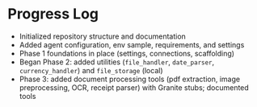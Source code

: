 # Progress Log

- Initialized repository structure and documentation
- Added agent configuration, env sample, requirements, and settings
- Phase 1 foundations in place (settings, connections, scaffolding)
- Began Phase 2: added utilities (`file_handler`, `date_parser`, `currency_handler`) and `file_storage` (local)
- Phase 3: added document processing tools (pdf extraction, image preprocessing, OCR, receipt parser) with Granite stubs; documented tools
